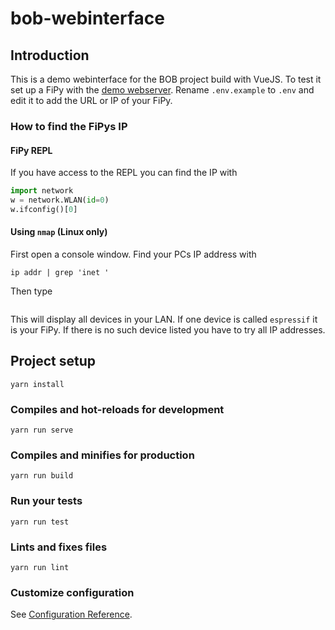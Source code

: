 # bob-webinterface

## Introduction

This is a demo webinterface for the BOB project build with VueJS.
To test it set up a FiPy with the [demo webserver](https://github.com/vkuhlen/bob-webserver-demo). Rename `.env.example` to `.env` and edit it to add the URL or IP of your FiPy.

### How to find the FiPys IP

#### FiPy REPL

If you have access to the REPL you can find the IP with
```python
import network
w = network.WLAN(id=0)
w.ifconfig()[0]
```

#### Using `nmap` (Linux only)

First open a console window.
Find your PCs IP address with
```
ip addr | grep 'inet '
```

Then type
```nmap -sn [YOUR IP ADDRESS]/24
```
This will display all devices in your LAN. If one device is called `espressif` it is your FiPy. If there is no such device listed you have to try all IP addresses.

## Project setup
```
yarn install
```

### Compiles and hot-reloads for development
```
yarn run serve
```

### Compiles and minifies for production
```
yarn run build
```

### Run your tests
```
yarn run test
```

### Lints and fixes files
```
yarn run lint
```

### Customize configuration
See [Configuration Reference](https://cli.vuejs.org/config/).
